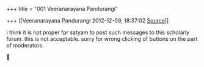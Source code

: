 +++
title = "001 Veeranarayana Pandurangi"

+++
[[Veeranarayana Pandurangi	2012-12-09, 18:37:02 [Source](https://groups.google.com/g/bvparishat/c/CtggVzhNbpA)]]



i think it is not proper fpr satyam to post such messages to this scholarly forum. this is not acceptable. sorry for wrong clicking of buttons on the part of moderators.



